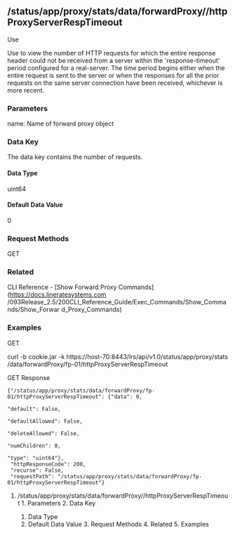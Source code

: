 ## /status/app/proxy/stats/data/forwardProxy/<name>/httpProxyServerRespTimeout

Use

Use to view the number of HTTP requests for which the entire response header
could not be received from a server within the 'response-timeout' period
configured for a real-server. The time period begins either when the entire
request is sent to the server or when the responses for all the prior requests
on the same server connection have been received, whichever is more recent.

### Parameters

name: Name of forward proxy object

### Data Key

The data key contains the number of requests.

#### Data Type

uint64

#### Default Data Value

0

### Request Methods

GET

### Related

CLI Reference - [Show Forward Proxy Commands](https://docs.lineratesystems.com
/093Release_2.5/200CLI_Reference_Guide/Exec_Commands/Show_Commands/Show_Forwar
d_Proxy_Commands)

### Examples

GET

curl -b cookie.jar -k https://host-70:8443/lrs/api/v1.0/status/app/proxy/stats
/data/forwardProxy/fp-01/httpProxyServerRespTimeout

GET Response

    
    {"/status/app/proxy/stats/data/forwardProxy/fp-01/httpProxyServerRespTimeout": {"data": 0,
                                                                                     "default": False,
                                                                                     "defaultAllowed": False,
                                                                                     "deleteAllowed": False,
                                                                                     "numChildren": 0,
                                                                                     "type": "uint64"},
     "httpResponseCode": 200,
     "recurse": False,
     "requestPath": "/status/app/proxy/stats/data/forwardProxy/fp-01/httpProxyServerRespTimeout"}
    

  1. /status/app/proxy/stats/data/forwardProxy/<name>/httpProxyServerRespTimeout
    1. Parameters
    2. Data Key
      1. Data Type
      2. Default Data Value
    3. Request Methods
    4. Related
    5. Examples

